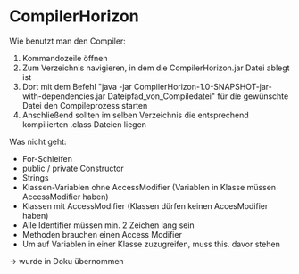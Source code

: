 # CompilerHorizon

Wie benutzt man den Compiler:
1. Kommandozeile öffnen
2. Zum Verzeichnis navigieren, in dem die CompilerHorizon.jar Datei ablegt ist
3. Dort mit dem Befehl "java -jar CompilerHorizon-1.0-SNAPSHOT-jar-with-dependencies.jar Dateipfad_von_Compiledatei" für die gewünschte Datei den Compileprozess starten
4. Anschließend sollten im selben Verzeichnis die entsprechend kompilierten .class Dateien liegen





Was nicht geht:
- For-Schleifen
- public / private Constructor
- Strings
- Klassen-Variablen ohne AccessModifier (Variablen in Klasse müssen AccessModifier haben)
- Klassen mit AccessModifier (Klassen dürfen keinen AccesModifier haben)
- Alle Identifier müssen min. 2 Zeichen lang sein
- Methoden brauchen einen Access Modifier
- Um auf Variablen in einer Klasse zuzugreifen, muss this. davor stehen

-> wurde in Doku übernommen
